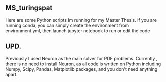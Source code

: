 ## MS_turingspat
Here are some Python scripts Im running for my Master Thesis. If you are running conda, you can simply create the environment from environment.yml, then launch jupyter notebook to run or edit the code

## UPD.

Previously I used Neuron as the main solver for PDE problems. Currently , there is no need to install Neuron, as all code is written on Python including Numpy, Scipy, Pandas, Matplotlib packages, and you don't need anything apart.
